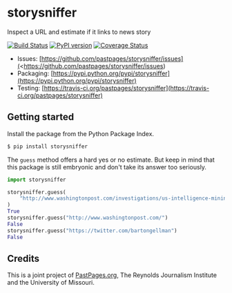 storysniffer
============

Inspect a URL and estimate if it links to news story

[![Build Status](https://travis-ci.org/pastpages/storysniffer.svg?branch=master)](https://travis-ci.org/pastpages/storysniffer)
[![PyPI version](https://badge.fury.io/py/storysniffer.png)](http://badge.fury.io/py/storysniffer)
[![Coverage Status](https://coveralls.io/repos/pastpages/storysniffer/badge.png?branch=master)](https://coveralls.io/r/pastpages/storysniffer?branch=master)

* Issues: [https://github.com/pastpages/storysniffer/issues](<https://github.com/pastpages/storysniffer/issues)
* Packaging: [https://pypi.python.org/pypi/storysniffer](https://pypi.python.org/pypi/storysniffer)
* Testing: [https://travis-ci.org/pastpages/storysniffer](https://travis-ci.org/pastpages/storysniffer)

Getting started
---------------

Install the package from the Python Package Index.

```bash
$ pip install storysniffer
```

The ``guess`` method offers a hard yes or no estimate. But keep in mind that this package is still embryonic and don't take its answer too seriously.

```python
import storysniffer

storysniffer.guess(
    "http://www.washingtonpost.com/investigations/us-intelligence-mining-data-from-nine-us-internet-companies-in-broad-secret-program/2013/06/06/3a0c0da8-cebf-11e2-8845-d970ccb04497_story.html"
)
True
storysniffer.guess("http://www.washingtonpost.com/")
False
storysniffer.guess("https://twitter.com/bartongellman")
False
```

Credits
-------

This is a joint project of [PastPages.org](http://pastpages.org), The Reynolds Journalism Institute and the University of Missouri.
